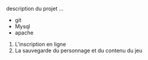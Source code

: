 description du projet ...

* git 
* Mysql
* apache

1. L'inscription en ligne
2. La sauvegarde du personnage et du contenu du jeu

